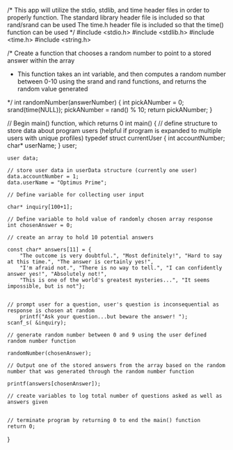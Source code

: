 /*
This app will utilize the stdio, stdlib, and time header files in order to properly function.
The standard library header file is included so that rand/srand can be used
The time.h header file is included so that the time() function can be used
*/
#include <stdio.h>
#include <stdlib.h>
#include <time.h>
#include <string.h>

/* Create a function that chooses a random number to point to a stored answer within the array
* This function takes an int variable, and then computes a random number between 0-10 using the srand and rand functions, and returns the random value generated
 
*/
int randomNumber(answerNumber)
{
	int pickANumber = 0;
	srand(time(NULL));
	pickANumber = rand() % 10;
	return pickANumber;
}






// Begin main() function, which returns 0
int main()
{
	// define structure to store data about program users (helpful if program is expanded to multiple users with unique profiles)
	typedef struct currentUser
	{
		int accountNumber;
		char* userName;
	} user;

	user data;

	// store user data in userData structure (currently one user)
	data.accountNumber = 1;
	data.userName = "Optimus Prime";

	// Define variable for collecting user input

	char* inquiry[100+1];
	
	// Define variable to hold value of randomly chosen array response
	int chosenAnswer = 0;

	// create an array to hold 10 potential answers

	const char* answers[11] = {
		"The outcome is very doubtful.", "Most definitely!", "Hard to say at this time.", "The answer is certainly yes!",
		"I'm afraid not.", "There is no way to tell.", "I can confidently answer yes!", "Absolutely not!",
		"This is one of the world's greatest mysteries...", "It seems impossible, but is not"};


	// prompt user for a question, user's question is inconsequential as response is chosen at random
		printf("Ask your question...but beware the answer! ");
	scanf_s( &inquiry);

	// generate random number between 0 and 9 using the user defined random number function
	
	randomNumber(chosenAnswer);

	// Output one of the stored answers from the array based on the random number that was generated through the random number function

	printf(answers[chosenAnswer]);
	
	// create variables to log total number of questions asked as well as answers given

	
	// terminate program by returning 0 to end the main() function
	return 0;

}

